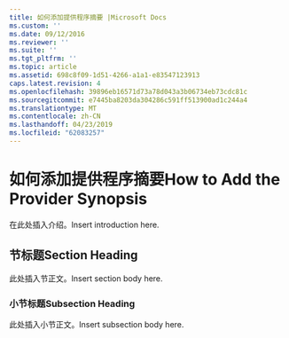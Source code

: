```yaml
---
title: 如何添加提供程序摘要 |Microsoft Docs
ms.custom: ''
ms.date: 09/12/2016
ms.reviewer: ''
ms.suite: ''
ms.tgt_pltfrm: ''
ms.topic: article
ms.assetid: 698c8f09-1d51-4266-a1a1-e83547123913
caps.latest.revision: 4
ms.openlocfilehash: 39896eb16571d73a78d043a3b06734eb73cdc81c
ms.sourcegitcommit: e7445ba8203da304286c591ff513900ad1c244a4
ms.translationtype: MT
ms.contentlocale: zh-CN
ms.lasthandoff: 04/23/2019
ms.locfileid: "62083257"
---
```

# <a name="how-to-add-the-provider-synopsis"></a><span data-ttu-id="637f7-102">如何添加提供程序摘要</span><span class="sxs-lookup"><span data-stu-id="637f7-102">How to Add the Provider Synopsis</span></span>
<span data-ttu-id="637f7-103">在此处插入介绍。</span><span class="sxs-lookup"><span data-stu-id="637f7-103">Insert introduction here.</span></span>

## <a name="section-heading"></a><span data-ttu-id="637f7-104">节标题</span><span class="sxs-lookup"><span data-stu-id="637f7-104">Section Heading</span></span>
 <span data-ttu-id="637f7-105">此处插入节正文。</span><span class="sxs-lookup"><span data-stu-id="637f7-105">Insert section body here.</span></span>

### <a name="subsection-heading"></a><span data-ttu-id="637f7-106">小节标题</span><span class="sxs-lookup"><span data-stu-id="637f7-106">Subsection Heading</span></span>
 <span data-ttu-id="637f7-107">此处插入小节正文。</span><span class="sxs-lookup"><span data-stu-id="637f7-107">Insert subsection body here.</span></span>
